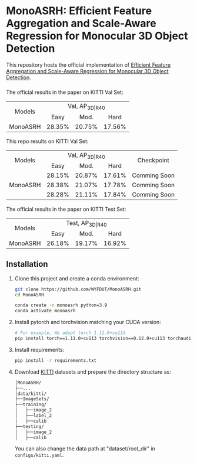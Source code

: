 # MonoASRH: Efficient Feature Aggregation and Scale-Aware Regression for Monocular 3D Object Detection

This repository hosts the official implementation of [Efficient Feature Aggregation and Scale-Aware Regression 
for Monocular 3D Object Detection](https://arxiv.org/abs/2411.02747).

<h5 align="center">

</h5>

The official results in the paper on KITTI Val Set:

<table>
    <tr>
        <td rowspan="2",div align="center">Models</td>
        <td colspan="3",div align="center">Val, AP<sub>3D|R40</sub></td>   
    </tr>
    <tr>
        <td div align="center">Easy</td> 
        <td div align="center">Mod.</td> 
        <td div align="center">Hard</td> 
    </tr>
    <tr>
        <td rowspan="4",div align="center">MonoASRH</td>
        <td div align="center">28.35%</td> 
        <td div align="center">20.75%</td> 
        <td div align="center">17.56%</td> 
    </tr>  
</table>

This repo results on KITTI Val Set:

<table>
    <tr>
        <td rowspan="2",div align="center">Models</td>
        <td colspan="3",div align="center">Val, AP<sub>3D|R40</sub></td>   
        <td rowspan="2",div align="center">Checkpoint</td>
    </tr>
    <tr>
        <td div align="center">Easy</td> 
        <td div align="center">Mod.</td> 
        <td div align="center">Hard</td> 
    </tr>
    <tr>
        <td rowspan="4",div align="center">MonoASRH</td>
        <td div align="center">28.15%</td> 
        <td div align="center">20.87%</td> 
        <td div align="center">17.61%</td> 
        <td div align="center">Comming Soon</td>
    </tr>  
    <tr>
        <td div align="center">28.38%</td> 
        <td div align="center">21.07%</td> 
        <td div align="center">17.78%</td> 
        <td div align="center">Comming Soon</td>
    </tr>
    <tr>
        <td div align="center">28.28%</td> 
        <td div align="center">21.11%</td> 
        <td div align="center">17.84%</td> 
        <td div align="center">Comming Soon</td>
    </tr>
</table>

The official results in the paper on KITTI Test Set:

<table>
    <tr>
        <td rowspan="2",div align="center">Models</td>
        <td colspan="3",div align="center">Test, AP<sub>3D|R40</sub></td>   
    </tr>
    <tr>
        <td div align="center">Easy</td> 
        <td div align="center">Mod.</td> 
        <td div align="center">Hard</td> 
    </tr>
    <tr>
        <td rowspan="4",div align="center">MonoASRH</td>
        <td div align="center">26.18%</td> 
        <td div align="center">19.17%</td> 
        <td div align="center">16.92%</td> 
    </tr>  
</table>

## Installation
1. Clone this project and create a conda environment:
    ```bash
    git clone https://github.com/WYFDUT/MonoASRH.git
    cd MonoASRH

    conda create -n monoasrh python=3.9
    conda activate monoasrh
    ```
    
2. Install pytorch and torchvision matching your CUDA version:
    ```bash
    # For example, We adopt torch 1.11.0+cu113
    pip install torch==1.11.0+cu113 torchvision==0.12.0+cu113 torchaudio==0.11.0 --extra-index-url https://download.pytorch.org/whl/cu113
    ```
    
3. Install requirements:
    ```bash
    pip install -r requirements.txt
    ```
 
4. Download [KITTI](http://www.cvlibs.net/datasets/kitti/eval_object.php?obj_benchmark=3d) datasets and prepare the directory structure as:
    ```bash
    │MonoASRH/
    ├──...
    │data/kitti/
    ├──ImageSets/
    ├──training/
    │   ├──image_2
    │   ├──label_2
    │   ├──calib
    ├──testing/
    │   ├──image_2
    │   ├──calib
    ```
    You can also change the data path at "dataset/root_dir" in `configs/kitti.yaml`.

